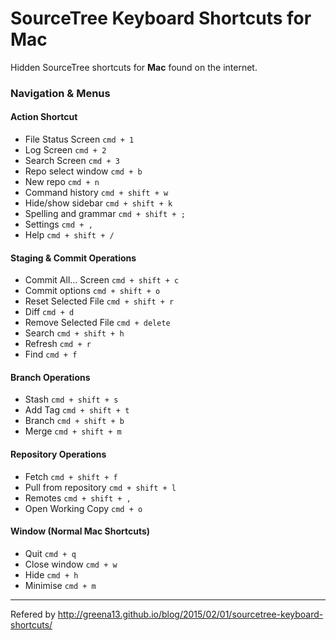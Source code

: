 # SourceTree Keyboard Shortcuts for Mac

Hidden SourceTree shortcuts for **Mac** found on the internet.

### Navigation & Menus
#### Action	Shortcut
- File Status Screen `cmd + 1`
- Log Screen	`cmd + 2`
- Search Screen	`cmd + 3`
- Repo select window	`cmd + b`
- New repo	`cmd + n`
- Command history	`cmd + shift + w`
- Hide/show sidebar	`cmd + shift + k`
- Spelling and grammar	`cmd + shift + ;`
- Settings	`cmd + ,`
- Help	`cmd + shift + /`
#### Staging & Commit Operations
- Commit All… Screen	`cmd + shift + c`
- Commit options	`cmd + shift + o`
- Reset Selected File	`cmd + shift + r`
- Diff	`cmd + d`
- Remove Selected File	`cmd + delete`
- Search	`cmd + shift + h`
- Refresh	`cmd + r`
- Find	`cmd + f`
#### Branch Operations
- Stash	`cmd + shift + s`
- Add Tag	`cmd + shift + t`
- Branch	`cmd + shift + b`
- Merge	`cmd + shift + m`
#### Repository Operations
- Fetch	`cmd + shift + f`
- Pull from repository	`cmd + shift + l`
- Remotes	`cmd + shift + ,`
- Open Working Copy	`cmd + o`
#### Window (Normal Mac Shortcuts)
- Quit	`cmd + q`
- Close window	`cmd + w`
- Hide	`cmd + h`
- Minimise	`cmd + m`

---

Refered by <http://greena13.github.io/blog/2015/02/01/sourcetree-keyboard-shortcuts/>